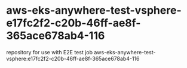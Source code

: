 # aws-eks-anywhere-test-vsphere-e17fc2f2-c20b-46ff-ae8f-365ace678ab4-116
repository for use with E2E test job aws-eks-anywhere-test-vsphere:e17fc2f2-c20b-46ff-ae8f-365ace678ab4-116
